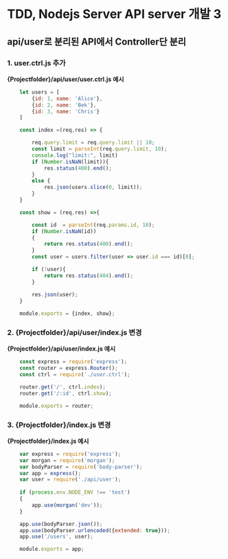 TDD, Nodejs Server API server 개발 3
==================================


api/user로 분리된 API에서 Controller단 분리
------------------------------

### 1. user.ctrl.js 추가 ###

**{Projectfolder}/api/user/user.ctrl.js 예시**

```javascript
    let users = [
        {id: 1, name: 'Alice'},
        {id: 2, name: 'Bek'},
        {id: 3, name: 'Chris'}
    ]

    const index =(req,res) => {

        req.query.limit = req.query.limit || 10;
        const limit = parseInt(req.query.limit, 10);
        console.log("limit:", limit)
        if (Number.isNaN(limit)){
            res.status(400).end();
        }
        else {
            res.json(users.slice(0, limit));
        }
    }

    const show = (req,res) =>{

        const id  = parseInt(req.params.id, 10);
        if (Number.isNaN(id))
        {
            return res.status(400).end();
        }
        const user = users.filter(user => user.id === id)[0];

        if (!user){
            return res.status(404).end();
        }

        res.json(user);
    }
    
    module.exports = {index, show};
```

### 2. {Projectfolder}/api/user/index.js 변경 ###

**{Projectfolder}/api/user/index.js 예시**

```javascript
    const express = require('express');
    const router = express.Router();
    const ctrl = require('./user.ctrl');

    router.get('/', ctrl.index);
    router.get('/:id', ctrl.show);

    module.exports = router;
```

### 3. {Projectfolder}/index.js 변경 ###

**{Projectfolder}/index.js 예시**

```javascript
    var express = require('express');
    var morgan = require('morgan');
    var bodyParser = require('body-parser');
    var app = express();
    var user = require('./api/user');
    
    if (process.env.NODE_ENV !== 'test')
    {
        app.use(morgan('dev'));
    }

    app.use(bodyParser.json());
    app.use(bodyParser.urlencoded({extended: true}));
    app.use('/users', user);

    module.exports = app;
```


